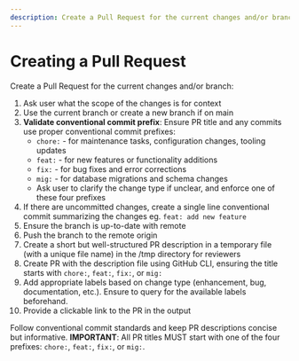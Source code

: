 ```yaml
---
description: Create a Pull Request for the current changes and/or branch
---
```


# Creating a Pull Request

Create a Pull Request for the current changes and/or branch:

1. Ask user what the scope of the changes is for context
2. Use the current branch or create a new branch if on main
3. **Validate conventional commit prefix**: Ensure PR title and any commits use proper conventional commit prefixes:
   - `chore:` - for maintenance tasks, configuration changes, tooling updates
   - `feat:` - for new features or functionality additions
   - `fix:` - for bug fixes and error corrections
   - `mig:` - for database migrations and schema changes
   - Ask user to clarify the change type if unclear, and enforce one of these four prefixes
4. If there are uncommitted changes, create a single line conventional commit summarizing the changes eg. `feat: add new feature`
5. Ensure the branch is up-to-date with remote
6. Push the branch to the remote origin
7. Create a short but well-structured PR description in a temporary file (with a unique file name) in the /tmp directory for reviewers
8. Create PR with the description file using GitHub CLI, ensuring the title starts with `chore:`, `feat:`, `fix:`, or `mig:`
9. Add appropriate labels based on change type (enhancement, bug, documentation, etc.). Ensure to query for the available labels beforehand.
10. Provide a clickable link to the PR in the output

Follow conventional commit standards and keep PR descriptions concise but informative. **IMPORTANT**: All PR titles MUST start with one of the four prefixes: `chore:`, `feat:`, `fix:`, or `mig:`.
